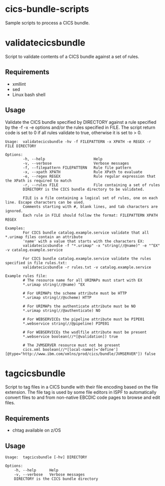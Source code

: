 # cics-bundle-scripts
Sample scripts to process a CICS bundle.

# validatecicsbundle
Script to validate contents of a CICS bundle against a set of rules.

## Requirements
* xmllint
* sed
* Linux bash shell

## Usage
Validate the CICS bundle specified by DIRECTORY against a rule specified by the -f -x -e options
and/or the rules specified in FILE. The script return code is set to 0 if all rules validate to
true, otherwise it is set to > 0.

~~~~
Usage:  validatecicsbundle -hv -f FILEPATTERN -x XPATH -e REGEX -r FILE DIRECTORY

Options:
        -h, --help                      Help
        -v, --verbose                   Verbose messages
        -f, --filepattern FILEPATTERN   Rule file pattern
        -x, --xpath XPATH               Rule XPath to evaluate
        -e, --regex REGEX               Rule regular expression that the XPath is required to match
        -r, --rules FILE                File containing a set of rules
        DIRECTORY is the CICS bundle directory to be validated.

        FILE is a file containing a logical set of rules, one on each line. Escape characters can be used.
        Comments starting with #, blank lines, and tab characters are ignored.
        Each rule in FILE should follow the format: FILEPATTERN XPATH REGEX

Examples:
        For CICS bundle catalog.example.service validate that all *.urimap files contain an attribute
        'name' with a value that starts with the characters EX:
        validatecicsbundle -f "*.urimap" -x "string(//@name)" -e "^EX" -v catalog.example.service

        For CICS bundle catalog.example.service validate the rules specified in file rules.txt:
        validatecicsbundle -r rules.txt -v catalog.example.service

Example rules file:
        # The resource name for all URIMAPs must start with EX
        *.urimap string(//@name) ^EX

        # For URIMAPs the scheme attribute must be HTTP
        *.urimap string(//@scheme) HTTP

        # For URIMAPs the authenticate attribute must be NO
        *.urimap string(//@authenticate) NO

        # For WEBSERVICEs the pipeline attribute must be PIPE01
        *.webservice string(//@pipeline) PIPE01

        # For WEBSERVICEs the wsdlfile attribute must be present
        *.webservice boolean(//*[@validation]) true

        # The JVMSERVER resource must not be present
        cics.xml boolean(//*[local-name()='define'][@type="http://www.ibm.com/xmlns/prod/cics/bundle/JVMSERVER"]) false
~~~~

# tagcicsbundle
Script to tag files in a CICS bundle with their file encoding based on the file extension. The file tag is used by some file editors in ISPF to automatically convert files to and from non-native EBCDIC code pages to browse and edit files.
 
## Requirements
* chtag available on z/OS 
 
## Usage
 
~~~~
Usage:	tagcicsbundle [-hv] DIRECTORY

Options:
	-h, --help		Help
	-v, --verbose	Verbose messages
	DIRECTORY is the CICS bundle directory
~~~~
	